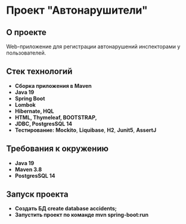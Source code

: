 # Проект "Автонарушители"

## О проекте

Web-приложение для регистрации автонарушений инспекторами у пользователей.

## Стек технологий

- **Сборка приложения в Maven**
- **Java 19**
- **Spring Boot**
- **Lombok**
- **Hibernate, HQL**
- **HTML, Thymeleaf, BOOTSTRAP,**
- **JDBC, PostgresSQL 14**
- **Тестирование:** **Mockito**, **Liquibase**, **H2**, **Junit5**, **AssertJ**

## Требования к окружению

- **Java 19**
- **Maven 3.8**
- **PostgresSQL 14**

## Запуск проекта

- **Создать БД create database accidents;**
- **Запустить проект по команде mvn spring-boot:run**